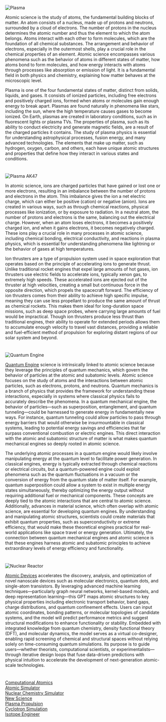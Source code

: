 ![Plasma](https://github.com/user-attachments/assets/2af6b0ea-f9a2-451a-8824-7f0cd6364d03)

Atomic science is the study of atoms, the fundamental building blocks of matter. An atom consists of a nucleus, made up of protons and neutrons, surrounded by a cloud of electrons. The number of protons in the nucleus determines the atomic number and thus the element to which the atom belongs. Atoms interact with each other to form molecules, which are the foundation of all chemical substances. The arrangement and behavior of electrons, especially in the outermost shells, play a crucial role in the chemical properties of an element. Atomic science encompasses various phenomena such as the behavior of atoms in different states of matter, how atoms bond to form molecules, and how energy interacts with atoms through processes like absorption or emission of light. It is a fundamental field in both physics and chemistry, explaining how matter behaves at the microscopic level.

Plasma is one of the four fundamental states of matter, distinct from solids, liquids, and gases. It consists of ionized particles, including free electrons and positively charged ions, formed when atoms or molecules gain enough energy to break apart. Plasmas are found naturally in phenomena like stars, including the sun, where the high temperature causes gases to become ionized. On Earth, plasmas are created in laboratory conditions, such as in fluorescent lights or plasma TVs. The properties of plasma, such as its ability to conduct electricity and generate magnetic fields, are a result of the charged particles it contains. The study of plasma physics is essential for understanding astrophysical processes, fusion energy, and many advanced technologies. The elements that make up matter, such as hydrogen, oxygen, carbon, and others, each have unique atomic structures and properties that define how they interact in various states and conditions.

#

![Plasma AK47](https://github.com/user-attachments/assets/a588ddd2-39b9-4368-8e9f-3ad9d4736f15)

In atomic science, ions are charged particles that have gained or lost one or more electrons, resulting in an imbalance between the number of protons and electrons in the atom. This imbalance gives the ion a net electric charge, which can either be positive (cation) or negative (anion). Ions are created in various ways, such as through chemical reactions, physical processes like ionization, or by exposure to radiation. In a neutral atom, the number of protons and electrons is the same, balancing out the electrical charge. However, when an atom loses electrons, it becomes a positively charged ion, and when it gains electrons, it becomes negatively charged. These ions play a crucial role in many processes in atomic science, including chemical bonding, electrical conductivity, and reactions in plasma physics, which is essential for understanding phenomena like lightning or the behavior of gases at high temperatures.

Ion thrusters are a type of propulsion system used in space exploration that operates based on the principle of accelerating ions to generate thrust. Unlike traditional rocket engines that expel large amounts of hot gases, ion thrusters use electric fields to accelerate ions, typically xenon gas, to extremely high speeds. These accelerated ions are ejected out of the thruster at high velocities, creating a small but continuous force in the opposite direction, which propels the spacecraft forward. The efficiency of ion thrusters comes from their ability to achieve high specific impulse, meaning they can use less propellant to produce the same amount of thrust as chemical rockets. This makes them ideal for long-duration space missions, such as deep space probes, where carrying large amounts of fuel would be impractical. Though ion thrusters produce less thrust than traditional engines, their ability to operate for extended periods allows them to accumulate enough velocity to travel vast distances, providing a reliable and fuel-efficient method of propulsion for exploring distant regions of our solar system and beyond.

#

![Quantum Engine](https://github.com/user-attachments/assets/0a206eb0-d03a-4b09-a1cd-e00143e779e5)

[Quantum Engine](https://chatgpt.com/g/g-67a43c96f6d481919c705965019312be-quantum-engine) science is intrinsically linked to atomic science because they leverage the principles of quantum mechanics, which govern the behavior of particles at the atomic and subatomic levels. Atomic science focuses on the study of atoms and the interactions between atomic particles, such as electrons, protons, and neutrons. Quantum mechanics is a branch of physics that provides the framework for understanding these interactions, especially in systems where classical physics fails to accurately describe the phenomena. In a quantum mechanical engine, the behavior of particles—such as superposition, entanglement, and quantum tunneling—could be harnessed to generate energy in fundamentally new ways. For instance, quantum tunneling could allow particles to pass through energy barriers that would otherwise be insurmountable in classical systems, leading to potential energy savings and efficiencies that far surpass conventional combustion or electric engines. This direct interaction with the atomic and subatomic structure of matter is what makes quantum mechanical engines so deeply rooted in atomic science.

The underlying atomic processes in a quantum engine would likely involve manipulating energy at the quantum level to facilitate power generation. In classical engines, energy is typically extracted through chemical reactions or electrical circuits, but a quantum-powered engine could exploit phenomena such as the quantum fluctuations in a vacuum or the conversion of energy from the quantum state of matter itself. For example, quantum superposition could allow a system to exist in multiple energy states simultaneously, thereby optimizing the energy output without requiring additional fuel or mechanical components. These concepts are deeply tied to the atomic interactions that are central to atomic science. Additionally, advances in material science, which often overlap with atomic science, are essential for developing quantum engines. By understanding and manipulating atomic structures, scientists could create materials that exhibit quantum properties, such as superconductivity or extreme efficiency, that would make these theoretical engines practical for real-world applications like space travel or energy generation. Ultimately, the connection between quantum mechanical engines and atomic science is that these engines harness atomic and subatomic principles to achieve extraordinary levels of energy efficiency and functionality.

#

![Nuclear Reactor](https://github.com/user-attachments/assets/353ba33f-5f93-4249-8cbf-35d985816772)

[Atomic Devices](https://chatgpt.com/g/g-67e77b9ad1c8819187e01263c44a0375-atomic-devices) accelerates the discovery, analysis, and optimization of novel nanoscale devices such as molecular electronics, quantum dots, and single-atom transistors. By leveraging advanced machine learning techniques—particularly graph neural networks, kernel-based models, and deep representation learning—this GPT maps atomic structures to key physical properties including electronic transport behavior, band gaps, charge distributions, and quantum confinement effects. Users can input atomic coordinates, bonding patterns, or molecular topologies of candidate systems, and the model will predict performance metrics and suggest structural modifications to enhance functionality or stability. Embedded with integrated knowledge from quantum chemistry, density functional theory (DFT), and molecular dynamics, the model serves as a virtual co-designer, enabling rapid screening of chemical and structural spaces without relying solely on time-consuming quantum simulations. Its purpose is to guide users—whether theorists, computational scientists, or experimentalists—through iterative design loops that fuse data-driven predictions with physical intuition to accelerate the development of next-generation atomic-scale technologies.

#

[Computational Atomics](https://chatgpt.com/g/g-D8hkmPnIE-computational-atomics)
<br>
[Atomic Simulator](https://chatgpt.com/g/g-QYk4U8bhT-atomic-simulator)
<br>
[Nuclear Chemistry Simulator](https://chatgpt.com/g/g-KaoQIF4e8-nuclear-chemistry-simulator)
<br>
[New Science](https://github.com/sourceduty/New_Science)
<br>
[Plasma Propulsion](https://chatgpt.com/g/g-67e74fab524081918e2f34d56b10b806-plasma-propulsion)
<br>
[Cyclotron Simulation](https://github.com/sourceduty/Cyclotron_Simulation)
<br>
[Isotope Engineer](https://chatgpt.com/g/g-RRyTFbzOP-isotope-engineer)
